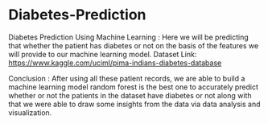 # Diabetes-Prediction

Diabetes Prediction Using Machine Learning : Here we will be predicting that whether the patient has diabetes or not on the basis of the features we will provide to our machine learning model. Dataset Link: https://www.kaggle.com/uciml/pima-indians-diabetes-database

Conclusion : After using all these patient records, we are able to build a machine learning model random forest is the best one to accurately predict whether or not the patients in the dataset have diabetes or not along with that we were able to draw some insights from the data via data analysis and visualization.
